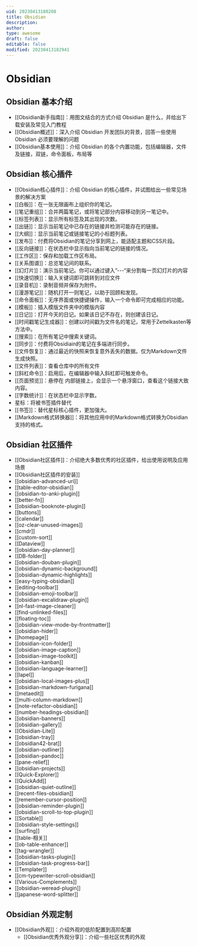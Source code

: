 ```yaml
---
uid: 20230413180208
title: Obsidian
description: 
author: 
type: awesome
draft: false
editable: false
modified: 20230413182941
---
```


# Obsidian

## Obsidian 基本介绍

- [[Obsidian新手指南]]：用图文结合的方式介绍 Obsidian 是什么，并给出下载安装及常见入门教程
- [[Obsidian概述]]：深入介绍 Obsidian 开发团队的背景，回答一些使用 Obsidian 必须要理解的问题
- [[Obsidian基本使用]]：介绍 Obsidian 的各个内置功能，包括编辑器，文件及链接，双链，命令面板，布局等

## Obsidian 核心插件

- [[Obsidian核心插件]]：介绍 Obsidian 的核心插件，并试图给出一些常见场景的解决方案
- [[白板]]：在一张无限画布上组织你的笔记。
- [[笔记重组]]：合并两篇笔记，或将笔记部分内容移动到另一笔记中。
- [[标签列表]]：显示所有标签及其出现的次数。
- [[出链]]：显示当前笔记中已存在的链接并检测可能存在的链接。
- [[大纲]]：显示当前笔记或链接笔记的小标题列表。
- [[发布]]：付费将Obsidian的笔记分享到网上，能适配主题和CSS片段。
- [[反向链接]]：在状态栏中显示指向当前笔记的链接的情况。
- [[工作区]]：保存和加载工作区布局。
- [[关系图谱]]：总览笔记间的联系。
- [[幻灯片]]：演示当前笔记。你可以通过键入”---“来分割每一页幻灯片的内容
- [[快速切换]]：输入关键词即可跳转到对应文件
- [[录音机]]：录制音频并保存为附件。
- [[漫游笔记]]：随机打开一则笔记，以助于回顾和发现。
- [[命令面板]]：无序界面或快捷键操作，输入一个命令即可完成相应的功能。
- [[模板]]：插入模版文件夹中的模版内容
- [[日记]]：打开今天的日记。如果该日记不存在，则创建该日记。
- [[时间戳笔记生成器]]：创建以时间戳为文件名的笔记，常用于Zettelkasten等方法中。
- [[搜索]]：在所有笔记中搜索关键词。
- [[同步]]：付费将Obsidiain的笔记在多端进行同步。
- [[文件恢复]]：通过最近的快照来恢复意外丢失的数据。仅为Markdown文件生成快照。
- [[文件列表]]：查看仓库中的所有文件
- [[斜杠命令]]：启用后，在编辑器中输入斜杠即可触发命令。
- [[页面预览]]：悬停在 内部链接上，会显示一个悬浮窗口，查看这个链接大致内容。
- [[字数统计]]：在状态栏中显示字数。
- 星标：将被书签插件替代
- [[书签]]：替代星标核心插件，更加强大。
- [[Markdown格式转换器]]：将其他应用中的Markdown格式转换为Obsidian支持的格式。

## Obsidian 社区插件

- [[Obsidian社区插件]]：介绍绝大多数优秀的社区插件，给出使用说明及应用场景
- [[Obsidian社区插件的安装]]
- [[obsidian-advanced-uri]]
- [[table-editor-obsidian]]
- [[obsidian-to-anki-plugin]]
- [[better-fn]]
- [[obsidian-booknote-plugin]]
- [[buttons]]
- [[calendar]]
- [[oz-clear-unused-images]]
- [[cmdr]]
- [[custom-sort]]
- [[Dataview]]
- [[obsidian-day-planner]]
- [[DB-folder]]
- [[obsidian-douban-plugin]]
- [[obsidian-dynamic-background]]
- [[obsidian-dynamic-highlights]]
- [[easy-typing-obsidian]]
- [[editing-toolbar]]
- [[obsidian-emoji-toolbar]]
- [[obsidian-excalidraw-plugin]]
- [[nl-fast-image-cleaner]]
- [[find-unlinked-files]]
- [[floating-toc]]
- [[obsidian-view-mode-by-frontmatter]]
- [[obsidian-hider]]
- [[homepage]]
- [[obsidian-icon-folder]]
- [[obsidian-image-caption]]
- [[obsidian-image-toolkit]]
- [[obsidian-kanban]]
- [[obsidian-language-learner]]
- [[lapel]]
- [[obsidian-local-images-plus]]
- [[obsidian-markdown-furigana]]
- [[metaedit]]
- [[multi-column-markdown]]
- [[note-refactor-obsidian]]
- [[number-headings-obsidian]]
- [[obsidian-banners]]
- [[obsidian-gallery]]
- [[Obsidian-Lite]]
- [[obsidian-tray]]
- [[obsidian42-brat]]
- [[obsidian-outliner]]
- [[obsidian-pandoc]]
- [[pane-relief]]
- [[obsidian-projects]]
- [[Quick-Explorer]]
- [[QuickAdd]]
- [[obsidian-quiet-outline]]
- [[recent-files-obsidian]]
- [[remember-cursor-position]]
- [[obsidian-reminder-plugin]]
- [[obsidian-scroll-to-top-plugin]]
- [[Sortable]]
- [[obsidian-style-settings]]
- [[surfing]]
- [[table-相关]]
- [[ob-table-enhancer]]
- [[tag-wrangler]]
- [[obsidian-tasks-plugin]]
- [[obsidian-task-progress-bar]]
- [[Templater]]
- [[cm-typewriter-scroll-obsidian]]
- [[Various-Complements]]
- [[obsidian-weread-plugin]]
- [[japanese-word-splitter]]

## Obsidian 外观定制

- [[Obsidian外观]]：介绍外观的低阶配置到高阶配置
	- [[Obsidian优秀外观分享]]：介绍一些社区优秀的外观